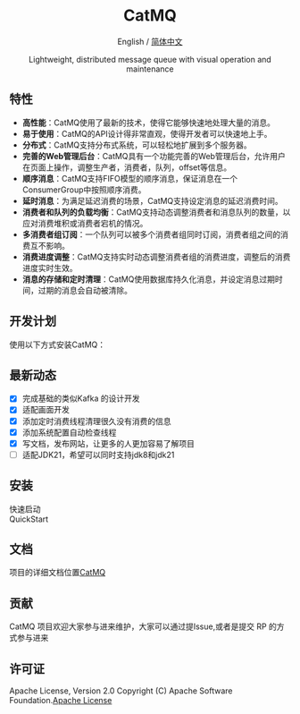 <div align="center">
<h1 align="center">CatMQ</h1>

English / [简体中文](./README_CN.md)

Lightweight, distributed message queue with visual operation and maintenance
</div>

## 特性

- **高性能**：CatMQ使用了最新的技术，使得它能够快速地处理大量的消息。
- **易于使用**：CatMQ的API设计得非常直观，使得开发者可以快速地上手。
- **分布式**：CatMQ支持分布式系统，可以轻松地扩展到多个服务器。
- **完善的Web管理后台**：CatMQ具有一个功能完善的Web管理后台，允许用户在页面上操作，调整生产者，消费者，队列，offset等信息。
- **顺序消息**：CatMQ支持FIFO模型的顺序消息，保证消息在一个ConsumerGroup中按照顺序消费。
- **延时消息**：为满足延迟消费的场景，CatMQ支持设定消息的延迟消费时间。
- **消费者和队列的负载均衡**：CatMQ支持动态调整消费者和消息队列的数量，以应对消费堆积或消费者宕机的情况。
- **多消费者组订阅**：一个队列可以被多个消费者组同时订阅，消费者组之间的消费互不影响。
- **消费进度调整**：CatMQ支持实时动态调整消费者组的消费进度，调整后的消费进度实时生效。
- **消息的存储和定时清理**：CatMQ使用数据库持久化消息，并设定消息过期时间，过期的消息会自动被清除。

## 开发计划

使用以下方式安装CatMQ：

## 最新动态
- [x] 完成基础的类似Kafka 的设计开发
- [x] 适配画面开发
- [x] 添加定时消费线程清理很久没有消费的信息
- [x] 添加系统配置自动检查线程
- [x] 写文档，发布网站，让更多的人更加容易了解项目
- [ ] 适配JDK21，希望可以同时支持jdk8和jdk21

## 安装
快速启动  
QuickStart

## 文档
项目的详细文档位置[CatMQ](https://iambiglee.github.io/docs/example/introduce/)

## 贡献
CatMQ 项目欢迎大家参与进来维护，大家可以通过提Issue,或者是提交 RP 的方式参与进来

## 许可证
Apache License, Version 2.0 Copyright (C) Apache Software Foundation.[Apache License](https://www.apache.org/licenses/LICENSE-2.0.html)